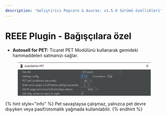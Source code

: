 ```yaml
---
description: 'Geliştirici Popcorn & Asurax: v1.5.0 Sürümü özellikleri'
---
```


# REEE Plugin - Bağışçılara özel



* **Autosell for PET:** Ticaret PET Modülünü kullanarak gemideki hammaddeleri satmanızı sağlar.&#x20;

<figure><img src="../.gitbook/assets/image (2).png" alt=""><figcaption></figcaption></figure>

{% hint style="info" %}
Pet savaştaysa çalışmaz, yalnızca pet devre dışıyken veya pasif/otomatik yağmada kullanılabilir.
{% endhint %}
